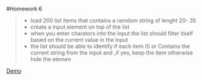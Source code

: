 #Homework 6

> * load 200 list items that contains a ramdom string of lenght 20- 35
> * create a input element on top of the list
> * when you enter charators into the input the list should filter itself based on the current value in the input
> * the list should be able to identify if each item IS or Contains the current string from the input and ,if yes, keep the item 
>   otherwise hide the elemen

[Demo](http://davidhiggins.online/Limitless/homework6/)
